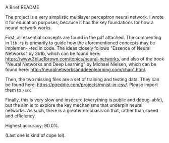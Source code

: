 A Brief README

The project is a very simplistic multilayer perceptron neural network. I wrote
it for education purposes, because it has the key foundations for how a neural
network works. 

First, all essential concepts are found in the pdf attached. The commenting in
`lib.rs` is primarily to guide how the aforementioned concepts may be implemen-
-ted in code. The ideas closely follows "Essence of Neural Networks" by 3b1b,
which can be found here: https://www.3blue1brown.com/topics/neural-networks,
and also of the book "Neural Networks and Deep Learning" by Michael Nielsen,
which can be found here: http://neuralnetworksanddeeplearning.com/chap1.html.

Then, the two missing files are a set of training and testing data. They can be
found here: https://pjreddie.com/projects/mnist-in-csv/. Please import them to 
`/src`.

Finally, this is very slow and insecure (everything is public and debug-able),
but the aim is to explore the key mechanisms that underpin neural networks. As
such, there is a greater emphasis on that, rather than speed and efficiency.

Highest accuracy: 90.0%.

(Last one is kind of cope lol).
